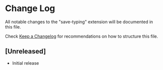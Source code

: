 # Change Log
All notable changes to the "save-typing" extension will be documented in this file.

Check [Keep a Changelog](http://keepachangelog.com/) for recommendations on how to structure this file.

## [Unreleased]
- Initial release